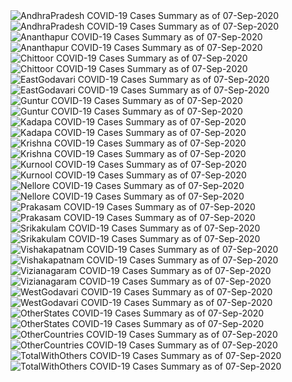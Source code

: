 <img src="https://deepuhub.github.io/COVID-19/GraphsGenerated/07-Sep-2020/AndhraPradesh_07-Sep-2020.jpg" alt="AndhraPradesh COVID-19 Cases Summary as of 07-Sep-2020">
<br>
<img src="https://deepuhub.github.io/COVID-19/GraphsGenerated/07-Sep-2020/Last24Hrs_AndhraPradesh_07-Sep-2020.jpg" alt="AndhraPradesh COVID-19 Cases Summary as of 07-Sep-2020">
<br>
<img src="https://deepuhub.github.io/COVID-19/GraphsGenerated/07-Sep-2020/Ananthapur_07-Sep-2020.jpg" alt="Ananthapur COVID-19 Cases Summary as of 07-Sep-2020">
<br>
<img src="https://deepuhub.github.io/COVID-19/GraphsGenerated/07-Sep-2020/Last24Hrs_Ananthapur_07-Sep-2020.jpg" alt="Ananthapur COVID-19 Cases Summary as of 07-Sep-2020">
<br>
<img src="https://deepuhub.github.io/COVID-19/GraphsGenerated/07-Sep-2020/Chittoor_07-Sep-2020.jpg" alt="Chittoor COVID-19 Cases Summary as of 07-Sep-2020">
<br>
<img src="https://deepuhub.github.io/COVID-19/GraphsGenerated/07-Sep-2020/Last24Hrs_Chittoor_07-Sep-2020.jpg" alt="Chittoor COVID-19 Cases Summary as of 07-Sep-2020">
<br>
<img src="https://deepuhub.github.io/COVID-19/GraphsGenerated/07-Sep-2020/EastGodavari_07-Sep-2020.jpg" alt="EastGodavari COVID-19 Cases Summary as of 07-Sep-2020">
<br>
<img src="https://deepuhub.github.io/COVID-19/GraphsGenerated/07-Sep-2020/Last24Hrs_EastGodavari_07-Sep-2020.jpg" alt="EastGodavari COVID-19 Cases Summary as of 07-Sep-2020">
<br>
<img src="https://deepuhub.github.io/COVID-19/GraphsGenerated/07-Sep-2020/Guntur_07-Sep-2020.jpg" alt="Guntur COVID-19 Cases Summary as of 07-Sep-2020">
<br>
<img src="https://deepuhub.github.io/COVID-19/GraphsGenerated/07-Sep-2020/Last24Hrs_Guntur_07-Sep-2020.jpg" alt="Guntur COVID-19 Cases Summary as of 07-Sep-2020">
<br>
<img src="https://deepuhub.github.io/COVID-19/GraphsGenerated/07-Sep-2020/Kadapa_07-Sep-2020.jpg" alt="Kadapa COVID-19 Cases Summary as of 07-Sep-2020">
<br>
<img src="https://deepuhub.github.io/COVID-19/GraphsGenerated/07-Sep-2020/Last24Hrs_Kadapa_07-Sep-2020.jpg" alt="Kadapa COVID-19 Cases Summary as of 07-Sep-2020">
<br>
<img src="https://deepuhub.github.io/COVID-19/GraphsGenerated/07-Sep-2020/Krishna_07-Sep-2020.jpg" alt="Krishna COVID-19 Cases Summary as of 07-Sep-2020">
<br>
<img src="https://deepuhub.github.io/COVID-19/GraphsGenerated/07-Sep-2020/Last24Hrs_Krishna_07-Sep-2020.jpg" alt="Krishna COVID-19 Cases Summary as of 07-Sep-2020">
<br>
<img src="https://deepuhub.github.io/COVID-19/GraphsGenerated/07-Sep-2020/Kurnool_07-Sep-2020.jpg" alt="Kurnool COVID-19 Cases Summary as of 07-Sep-2020">
<br>
<img src="https://deepuhub.github.io/COVID-19/GraphsGenerated/07-Sep-2020/Last24Hrs_Kurnool_07-Sep-2020.jpg" alt="Kurnool COVID-19 Cases Summary as of 07-Sep-2020">
<br>
<img src="https://deepuhub.github.io/COVID-19/GraphsGenerated/07-Sep-2020/Nellore_07-Sep-2020.jpg" alt="Nellore COVID-19 Cases Summary as of 07-Sep-2020">
<br>
<img src="https://deepuhub.github.io/COVID-19/GraphsGenerated/07-Sep-2020/Last24Hrs_Nellore_07-Sep-2020.jpg" alt="Nellore COVID-19 Cases Summary as of 07-Sep-2020">
<br>
<img src="https://deepuhub.github.io/COVID-19/GraphsGenerated/07-Sep-2020/Prakasam_07-Sep-2020.jpg" alt="Prakasam COVID-19 Cases Summary as of 07-Sep-2020">
<br>
<img src="https://deepuhub.github.io/COVID-19/GraphsGenerated/07-Sep-2020/Last24Hrs_Prakasam_07-Sep-2020.jpg" alt="Prakasam COVID-19 Cases Summary as of 07-Sep-2020">
<br>
<img src="https://deepuhub.github.io/COVID-19/GraphsGenerated/07-Sep-2020/Srikakulam_07-Sep-2020.jpg" alt="Srikakulam COVID-19 Cases Summary as of 07-Sep-2020">
<br>
<img src="https://deepuhub.github.io/COVID-19/GraphsGenerated/07-Sep-2020/Last24Hrs_Srikakulam_07-Sep-2020.jpg" alt="Srikakulam COVID-19 Cases Summary as of 07-Sep-2020">
<br>
<img src="https://deepuhub.github.io/COVID-19/GraphsGenerated/07-Sep-2020/Vishakapatnam_07-Sep-2020.jpg" alt="Vishakapatnam COVID-19 Cases Summary as of 07-Sep-2020">
<br>
<img src="https://deepuhub.github.io/COVID-19/GraphsGenerated/07-Sep-2020/Last24Hrs_Vishakapatnam_07-Sep-2020.jpg" alt="Vishakapatnam COVID-19 Cases Summary as of 07-Sep-2020">
<br>
<img src="https://deepuhub.github.io/COVID-19/GraphsGenerated/07-Sep-2020/Vizianagaram_07-Sep-2020.jpg" alt="Vizianagaram COVID-19 Cases Summary as of 07-Sep-2020">
<br>
<img src="https://deepuhub.github.io/COVID-19/GraphsGenerated/07-Sep-2020/Last24Hrs_Vizianagaram_07-Sep-2020.jpg" alt="Vizianagaram COVID-19 Cases Summary as of 07-Sep-2020">
<br>
<img src="https://deepuhub.github.io/COVID-19/GraphsGenerated/07-Sep-2020/WestGodavari_07-Sep-2020.jpg" alt="WestGodavari COVID-19 Cases Summary as of 07-Sep-2020">
<br>
<img src="https://deepuhub.github.io/COVID-19/GraphsGenerated/07-Sep-2020/Last24Hrs_WestGodavari_07-Sep-2020.jpg" alt="WestGodavari COVID-19 Cases Summary as of 07-Sep-2020">
<br>
<img src="https://deepuhub.github.io/COVID-19/GraphsGenerated/07-Sep-2020/OtherStates_07-Sep-2020.jpg" alt="OtherStates COVID-19 Cases Summary as of 07-Sep-2020">
<br>
<img src="https://deepuhub.github.io/COVID-19/GraphsGenerated/07-Sep-2020/Last24Hrs_OtherStates_07-Sep-2020.jpg" alt="OtherStates COVID-19 Cases Summary as of 07-Sep-2020">
<br>
<img src="https://deepuhub.github.io/COVID-19/GraphsGenerated/07-Sep-2020/OtherCountries_07-Sep-2020.jpg" alt="OtherCountries COVID-19 Cases Summary as of 07-Sep-2020">
<br>
<img src="https://deepuhub.github.io/COVID-19/GraphsGenerated/07-Sep-2020/Last24Hrs_OtherCountries_07-Sep-2020.jpg" alt="OtherCountries COVID-19 Cases Summary as of 07-Sep-2020">
<br>
<img src="https://deepuhub.github.io/COVID-19/GraphsGenerated/07-Sep-2020/TotalWithOthers_07-Sep-2020.jpg" alt="TotalWithOthers COVID-19 Cases Summary as of 07-Sep-2020">
<br>
<img src="https://deepuhub.github.io/COVID-19/GraphsGenerated/07-Sep-2020/Last24Hrs_TotalWithOthers_07-Sep-2020.jpg" alt="TotalWithOthers COVID-19 Cases Summary as of 07-Sep-2020">
<br>